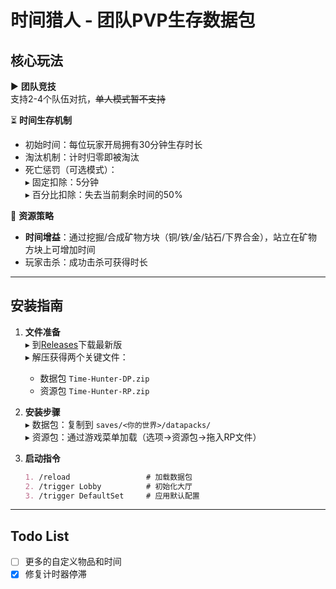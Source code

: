 # 时间猎人 - 团队PVP生存数据包

## 核心玩法
▶ **团队竞技**  
支持2-4个队伍对抗，~~单人模式暂不支持~~

⏳ **时间生存机制**  
- 初始时间：每位玩家开局拥有30分钟生存时长
- 淘汰机制：计时归零即被淘汰
- 死亡惩罚（可选模式）：   
  ▸ 固定扣除：5分钟   
  ▸ 百分比扣除：失去当前剩余时间的50%   

💎 **资源策略**  
 -  **时间增益**：通过挖掘/合成矿物方块（铜/铁/金/钻石/下界合金），站立在矿物方块上可增加时间
 - 玩家击杀：成功击杀可获得时长

---

## 安装指南
1. **文件准备**  
   ▸ 到[Releases](https://github.com/fishlanding/Time-Hunter-Datapack/releases/latest)下载最新版   
   ▸ 解压获得两个关键文件：  
   - 数据包 `Time-Hunter-DP.zip`
   - 资源包 `Time-Hunter-RP.zip`

3. **安装步骤**  
   ▸ 数据包：复制到 `saves/<你的世界>/datapacks/`  
   ▸ 资源包：通过游戏菜单加载（选项→资源包→拖入RP文件）

4. **启动指令**  
   ```markdown
   1. /reload                 # 加载数据包
   2. /trigger Lobby          # 初始化大厅
   3. /trigger DefaultSet     # 应用默认配置
   ```

----
## Todo List

- [ ] 更多的自定义物品和时间
- [x] 修复计时器停滞 
